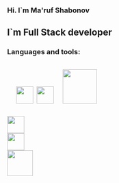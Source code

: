 ### Hi. I`m Ma'ruf Shabonov
<h2>I`m Full Stack developer</h2>
<h3>Languages and tools:</h3>
<code>
   <img src="https://encrypted-tbn0.gstatic.com/images?q=tbn:ANd9GcShE-HhNbjxLXo3zHtRi8O323jrg4AQ_uZFrIjqkBoLFOjLRtkod8vH5_qptgpkjtjPsnk&usqp=CAU" width="40px"> <img src="https://w7.pngwing.com/pngs/640/199/png-transparent-javascript-logo-html-javascript-logo-angle-text-rectangle-thumbnail.png" width="40px">   <img src="https://www.vhv.rs/dpng/d/411-4111419_data-science-png-big-data-logo-data-science.png" width="80px"> 
   
   <img src="https://w7.pngwing.com/pngs/159/366/png-transparent-django-python-computer-icons-logo-python-text-label-rectangle-thumbnail.png" width="40px"> <img src="https://w7.pngwing.com/pngs/493/735/png-transparent-node-js-javascript-express-js-mongodb-github-github-angle-text-logo-thumbnail.png" width="40px">  <img src="[https://www.creativefabrica.com/wp-content/uploads/2022/02/24/Ai-artificial-intelligence-virtual-ico-Graphics-25923401-1-580x386.jpg](https://w7.pngwing.com/pngs/919/218/png-transparent-artificial-intelligence-ai-chip-technology-computer-artificial-intelligence-icon-thumbnail.png)https://w7.pngwing.com/pngs/919/218/png-transparent-artificial-intelligence-ai-chip-technology-computer-artificial-intelligence-icon-thumbnail.png" width="60px"> 
    
   
 </code>
 </code>


